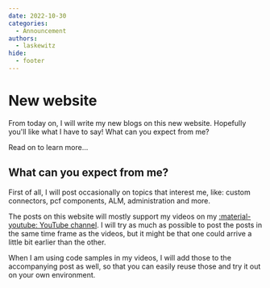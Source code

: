 ```yaml
---
date: 2022-10-30
categories:
  - Announcement
authors:
  - laskewitz
hide:
  - footer
---
```


# New website

From today on, I will write my new blogs on this new website. Hopefully you'll like what I have to say! What can you expect from me?

Read on to learn more...

<!-- more -->

## What can you expect from me?

First of all, I will post occasionally on topics that interest me, like: custom connectors, pcf components, ALM, administration and more.

The posts on this website will mostly support my videos on my [:material-youtube: YouTube channel](https://youtube.com/daniellaskewitz). I will try as much as possible to post the posts in the same time frame as the videos, but it might be that one could arrive a little bit earlier than the other.

When I am using code samples in my videos, I will add those to the accompanying post as well, so that you can easily reuse those and try it out on your own environment.
